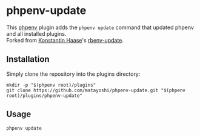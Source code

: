 # phpenv-update

This [phpenv](https://github.com/phpenv/phpenv) plugin adds the `phpenv update` command that updated phpenv and all installed plugins.  
Forked from [Konstantin Haase](https://github.com/rkh)'s [rbenv-update](https://github.com/rkh/rbenv-update).

## Installation

Simply clone the repository into the plugins directory:

```shell
mkdir -p "$(phpenv root)/plugins"
git clone https://github.com/matayoshi/phpenv-update.git "$(phpenv root)/plugins/phpenv-update"
```

## Usage

```shell
phpenv update
```

